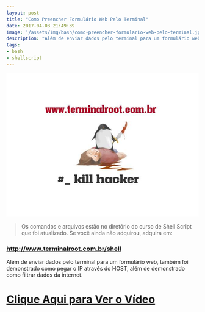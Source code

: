 ```yaml
---
layout: post
title: "Como Preencher Formulário Web Pelo Terminal"
date: 2017-04-03 21:49:39
image: '/assets/img/bash/como-preencher-formulario-web-pelo-terminal.jpg'
description: "Além de enviar dados pelo terminal para um formulário web, também foi demonstrado como pegar o IP através do HOST."
tags:
- bash
- shellscript
---
```


![Como Preencher Formulário Web Pelo Terminal](/assets/img/bash/como-preencher-formulario-web-pelo-terminal.jpg "Como Preencher Formulário Web Pelo Terminal")

> Os comandos e arquivos estão no diretório do curso de Shell Script que foi atualizado. Se você ainda não adquirou, adquira em: 
### <http://www.terminalroot.com.br/shell>

Além de enviar dados pelo terminal para um formulário web, também foi demonstrado como pegar o IP através do HOST, além de demonstrado como filtrar dados da internet.


# [Clique Aqui para Ver o Vídeo](https://www.youtube.com/watch?v=ofXt14uzFCo)


<script async src="https://pagead2.googlesyndication.com/pagead/js/adsbygoogle.js"></script>

<!-- Informat -->
<ins class="adsbygoogle"
 style="display:block"
 data-ad-client="ca-pub-2838251107855362"
 data-ad-slot="2327980059"
 data-ad-format="auto"
 data-full-width-responsive="true"></ins>

<script>
(adsbygoogle = window.adsbygoogle || []).push({});
</script>



